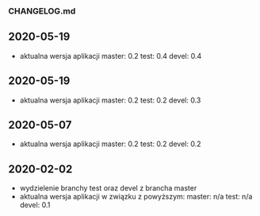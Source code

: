 ### CHANGELOG.md

## 2020-05-19
* aktualna wersja aplikacji
 master: 0.2
 test: 0.4
 devel: 0.4


## 2020-05-19
* aktualna wersja aplikacji
 master: 0.2
 test: 0.2
 devel: 0.3

## 2020-05-07
* aktualna wersja aplikacji
 master: 0.2
 test: 0.2
 devel: 0.2

## 2020-02-02
* wydzielenie branchy test oraz devel z brancha master
* aktualna wersja aplikacji w związku z powyższym:
 master: n/a
 test: n/a
 devel: 0.1
